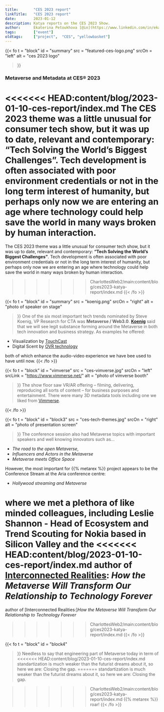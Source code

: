 ```yaml
---
title:       "CES 2023 report"
linkTitle:   "CES 2023 report"
date:        2023-01-12
description: Katya reports on the CES 2023 Show.
author:      Ekaterina Petoukhova [@in](https://www.linkedin.com/in/ekaterina-petoukhova-84141959/)
tags:        ["event"]
oldtags:     ["project",  "CES", "yellowbasket"]
---
```


{{< fo t = "block"
  id    = "summary"
  src   = "featured-ces-logo.png"
  srcOn = "left"
  alt = "ces 2023 logo"
>}}
### Metaverse and Metadata at CES® 2023

<<<<<<< HEAD:content/blog/2023-01-10-ces-report/index.md
The CES 2023 theme was a little unusual for consumer tech show, but it was up to
date, relevant and contemporary: **“Tech Solving the World’s Biggest
Challenges”**. Tech development is often associated with poor environment
credentials or not in the long term interest of humanity, but perhaps only now
we are entering an age where technology could help save the world in many ways
broken by human interaction.
=======
The CES 2023 theme was a little unusual for consumer tech show, but it was up to date, relevant and contemporary: **“Tech Solving the World’s Biggest Challenges”**. 
Tech development is often associated with poor environment credentials or not in the long term interest of humanity, but perhaps only now we are entering an age where technology could help save the world in many ways broken by human interaction.
>>>>>>> CharlottesWeb2/main:content/blog/ces2023-katya-report/index.md
{{< /fo >}}
<!-- ####################################################################### -->
{{< fo t = "block"
  id    = "summary"
  src   = "koenig.png"
  srcOn = "right"
  alt = "photo of speaker on stage"
>}}
One of the six most important tech trends nominated by Steve Koenig, VP Research for CTA was **Metaverse / Web3.0**.
**[Koenig]** said that we will see legit substance forming around the Metaverse in both tech innovation and business strategy. As examples he offered:

* Visualization by [TouchCast]
* Digital Scent by [OVR technology]

both of which enhance the audio-video experience we have bee used to have until
now.
{{< /fo >}}
<!-- ####################################################################### -->
{{< fo t = "block"
  id     = "vimverse"
  src    = "ces-vimverse.jpg"
  srcOn  = "left"
  srcLink = "https://www.vimmerse.net/"
  alt = "photo of vimverse booth"
>}}
The show floor saw VR/AR offering – filming, delivering, reproducing
all sorts of content – for business purposes and entertainment. There were many 3D metadata tools including one we liked from [Vimmerse].

{{< /fo >}}
<!-- ####################################################################### -->
{{< fo t = "block"
  id     = "block3"
  src    = "ces-tech-themes.jpg"
  srcOn  = "right"
  alt = "photo of presentation screen"
>}}
The conference session also had Metaverse topics with important speakers and well knowing innovators such as...

* _The road to the open Metaverse_,
* _Influencers and Actors in the Metaverse_
* _Metaverse meets Office Space_

However, the most important for {{% metarex %}} project appears to be the Conference Stream at the Aria conference centre:

* _Hollywood streaming and Metaverse_

where we met a plethora of like minded colleagues, including Leslie Shannon -
Head of Ecosystem and Trend Scouting for Nokia based in Silicon Valley and the
<<<<<<< HEAD:content/blog/2023-01-10-ces-report/index.md
author of **[Interconnected Realities]**:
_How the Metaverse Will Transform Our Relationship to Technology Forever_
=======
author of [Interconnected Realities:]_How the Metaverse Will Transform Our Relationship to Technology Forever_

>>>>>>> CharlottesWeb2/main:content/blog/ces2023-katya-report/index.md
{{< /fo >}}
<!-- ####################################################################### -->
{{< fo t = "block"
  id     = "block4"
>}}
Needless to say that engineering part of Metaverse today in term of
<<<<<<< HEAD:content/blog/2023-01-10-ces-report/index.md
standartization is much weaker than the futurist dreams about it, so here we
are: Closing the gap.
=======
standartization is much weaker than the futurist dreams about it, so here we are: Closing the gap.

>>>>>>> CharlottesWeb2/main:content/blog/ces2023-katya-report/index.md
{{% metarex %}} roar!
{{< /fo >}}
<!-- ####################################################################### -->

[Interconnected Realities]: https://www.amazon.com/Interconnected-Realities-Metaverse-Relationship-Technology/dp/1394160844
[Koenig]:         https://www.youtube.com/watch?v=Xp3SqNVRM68
[TouchCast]:      https://touchcast.com/touchcast-home
[OVR technology]: https://ovrtechnology.com/
[Vimmerse]:       https://www.vimmerse.net/